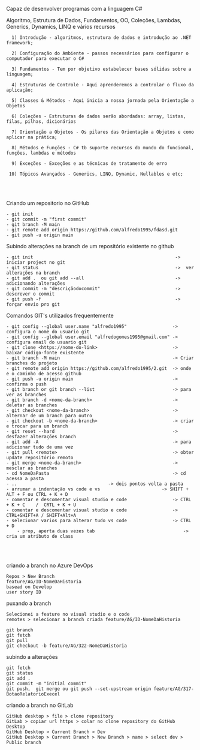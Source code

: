 Capaz de desenvolver programas com a linguagem C#

Algoritmo, Estrutura de Dados, Fundamentos, OO, Coleções, Lambdas, Generics, Dynamics, LINQ e vários recursos

      1) Introdução - algoritmos, estrutura de dados e introdução ao .NET framework;  

      2) Configuração do Ambiente - passos necessários para configurar o computador para executar o C#

      3) Fundamentos - Tem por objetivo estabelecer bases sólidas sobre a linguagem;
    
      4) Estruturas de Controle - Aqui aprenderemos a controlar o fluxo da aplicação;

      5) Classes & Métodos - Aqui inicia a nossa jornada pela Orientação a Objetos 

      6) Coleções - Estruturas de dados serão abordadas: array, listas, filas, pilhas, dicionários

      7) Orientação a Objetos - Os pilares das Orientação a Objetos e como aplicar na prática; 

      8) Métodos e Funções - C# tb suporte recursos do mundo do funcional, funções, lambdas e métodos
    
      9) Exceções - Exceções e as técnicas de tratamento de erro
 
     10) Tópicos Avançados - Generics, LINQ, Dynamic, Nullables e etc;   
      
<br><br>
 
Criando um repositorio no GitHub

	- git init
	- git commit -m "first commit" 
	- git branch -M main
	- git remote add origin https://github.com/alfredo1995/fdasd.git
	- git push -u origin main
	       
Subindo alterações na branch de um repositório existente no github

	- git init                                                     ->  iniciar project no git
	- git status                                                   ->  ver alterações na branch
	- git add .  ou git add --all                                  ->  adicionando alterações
	- git commit -m "descriçãodocommit"                            ->  descrever o commit
	- git push -f                                                  ->  forçar envio pro git 

Comandos GIT's utilizados frequentemente

	- git config --global user.name "alfredo1995"  	      	      -> configura o nome do usuario git
	- git config --global user.email "alfredogomes1995@gmail.com" -> configura email do usuario git
	- git clone <https://nome-do-link>                            -> baixar código-fonte existente	      
	- git branch -M main                                          -> Criar branches do projeto
	- git remote add origin https://github.com/alfredo1995/2.git  -> onde e o caminho de acesso github
	- git push -u origin main                                     -> confirma o push
	- git branch or git branch --list                             -> para ver as branches
	- git branch -d <nome-da-branch>                              -> deletar as branches
	- git checkout <nome-da-branch>                               -> alternar de um branch para outro
	- git checkout -b <nome-da-branch>                            -> criar e trocar para um branch
	- git reset --hard                                            -> desfazer alterações branch
	- git add -A                                                  -> para adicionar tudo de uma vez
	- git pull <remote>                                           -> obter update repositório remoto
	- git merge <nome-da-branch>                                  -> mesclar as branches
	- cd NomeDaPasta                                              -> cd acessa a pasta
	- .. 							      -> dois pontos volta a pasta
	- arrumar a indentação vs code e vs            		      -> SHIFT + ALT + F ou CTRL + K + D   
	- comentar e descomentar visual studio e code                 -> CTRL + K + C    /  CRTL + K + U
	- comentar e descomentar visual studio e code                 -> CTRL+SHIFT+A / SHIFT+Alt+A
	- selecionar varios para alterar tudo vs code                 -> CTRL + D
    	- prop, aperta duas vezes tab                                 -> cria um atributo de class

<br><br>

criando a branch no Azure DevOps 

	Repos > New Branch 
	feature/AG/ID-NomeDaHistoria
	basead on Develop
	user story ID 
		
puxando a branch
	
	Selecionei a feature no visual studio e o code
	remotes > selecionar a branch criada feature/AG/ID-NomeDaHistoria
	
	git branch
	git fetch 	
	git pull
	git checkout -b feature/AG/322-NomeDaHistoria
	
subindo a alterações
	
	git fetch 
	git status
	git add .
	git commit -m "initial commit"
	git push,  git merge ou git push --set-upstream origin feature/AG/317-BotaoRelatorioExecel
	
	
criando a branch no GitLab

	GitHub desktop > file > clone repository
	GitLab > copiar url https > colar no clone repository do GitHub Desktop
	GitHub Desktop > Current Branch > Dev
	GitHub Desktop > Current Branch > New Branch > name > select dev > Public branch
	
	
	
